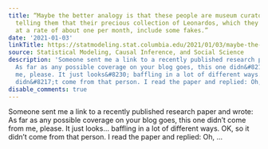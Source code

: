 ```yaml
---
title: “Maybe the better analogy is that these people are museum curators and we’re
  telling them that their precious collection of Leonardos, which they have been augmenting
  at a rate of about one per month, include some fakes.”
date: '2021-01-03'
linkTitle: https://statmodeling.stat.columbia.edu/2021/01/03/maybe-the-better-analogy-is-that-these-people-are-museum-curators-and-were-telling-them-that-their-precious-collection-of-leonardos-which-they-have-been-augmenting-at-a-rate-of-about-one-per-mont/
source: Statistical Modeling, Causal Inference, and Social Science
description: 'Someone sent me a link to a recently published research paper and wrote:
  As far as any possible coverage on your blog goes, this one didn&#8217;t come from
  me, please. It just looks&#8230; baffling in a lot of different ways. OK, so it
  didn&#8217;t come from that person. I read the paper and replied: Oh, ...'
disable_comments: true
---
```

Someone sent me a link to a recently published research paper and wrote: As far as any possible coverage on your blog goes, this one didn&#8217;t come from me, please. It just looks&#8230; baffling in a lot of different ways. OK, so it didn&#8217;t come from that person. I read the paper and replied: Oh, ...
